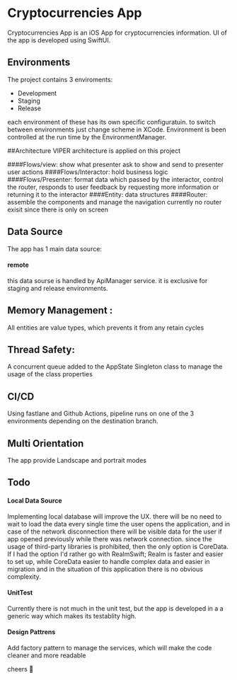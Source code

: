 # Cryptocurrencies App

Cryptocurrencies App is an iOS App for cryptocurrencies information.
UI of the app is developed using SwiftUI.


## Environments
The project contains 3 enviroments:
- Development
- Staging
- Release

each environment of these has its own specific configuratuin.
to switch between environments just change scheme in XCode.
Environment is been controlled at the run time by the EnvironmentManager.


##Architecture
VIPER architecture is applied on this project

####Flows/view:
 show what presenter ask to show and send to presenter user actions
####Flows/Interactor:
 hold business logic
####Flows/Presenter:
 format data which passed by the interactor, control the router, responds to user feedback by requesting more information or returning it to the interactor
####Entity:
 data structures
####Router:
 assemble the components and manage the navigation
currently no router exisit since there is only on screen


## Data Source
The app has 1 main data source:



#### remote
this data sourse is handled by ApiManager service.
it is exclusive for staging and release environments.


## Memory Management :
All entities are value types, which prevents it from any retain cycles 

## Thread Safety:
A concurrent queue added to the AppState Singleton class to manage the usage of the class properties


## CI/CD
Using fastlane and Github Actions, pipeline runs on one of the 3 environments depending on the destination branch.

## Multi Orientation
The app provide Landscape and portrait modes


## Todo
#### Local Data Source
Implementing local database will improve the UX. there will be no need to wait to load the data every single time the user opens the application, and in case of the network disconnection there will be visible data for the user if app opened previously while there was network connection.
since the usage of third-party libraries is prohibited, then the only option is CoreData. If I had the option I'd rather go with RealmSwift; Realm is faster and easier to set up, while CoreData easier to handle complex data and easier in migration and in the situation of this application there is no obvious complexity.


#### UnitTest
Currently there is not much in the unit test, but the app is developed in a a generic way which makes its testablity high.


#### Design Pattrens
Add factory pattern to manage the services, which will make the code cleaner and more readable



cheers 🍻
